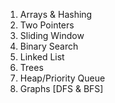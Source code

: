 1. Arrays & Hashing
2. Two Pointers
3. Sliding Window
4. Binary Search
5. Linked List
6. Trees
7. Heap/Priority Queue
8. Graphs [DFS & BFS]